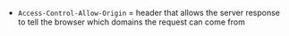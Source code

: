 - ```Access-Control-Allow-Origin``` = header that allows the server response to tell the browser which domains the request can come from 